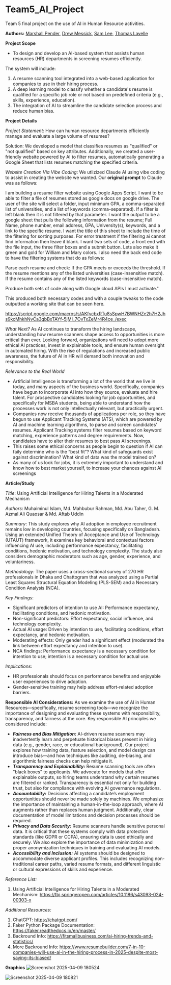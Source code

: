 # Team5_AI_Project

Team 5 final project on the use of AI in Human Resource activities. 

**Authors:** [Marshall Pender](https://github.com/marshallpender), [Drew Messick](https://github.com/drewmessick), [Sam Lee](https://github.com/SamLee0257), [Thomas Lavelle](https://github.com/tlav03)

**Project Scope** 

- To design and develop an AI-based system that assists human resources (HR) departments in screening resumes efficiently. 

The system will include:

1. A resume scanning tool integrated into a web-based application for companies to use in their hiring process.
2. A deep learning model to classify whether a candidate's resume is qualified for a specific job role or not based on predefined criteria (e.g., skills, experience, education).
3. The integration of AI to streamline the candidate selection process and reduce human bias.

**Project Details** 

*Project Statement:* How can human resource departments efficiently manage and evaluate a large volume of resumes? ​

Solution: We developed a model that classifies resumes as "qualified" or "not qualified" based on key attributes. Additionally, we created a user-friendly website powered by AI to filter resumes, automatically generating a Google Sheet that lists resumes matching the specified criteria.

*Website Creation Via Vibe Coding*:
We utlizized Claude AI using vibe coding to assist in creating the website we wanted. Our **original prompt** to Claude was as follows: 

I am building a resume filter website using Google Apps Script. I want to be able to filter a file of resumes stored as google docs on google drive. The user of the site will select a folder, input minimum GPA, a comma-separated list of universities, and a list of keywords (comma-separated). If a filter is left blank then it is not filtered by that parameter. I want the output to be a google sheet that pulls the following information from the resume; Full Name, phone number, email address, GPA, University(s), keywords, and a link to the specific resume. I want the title of this sheet to include the time of the filtering for sorting purposes. For error treatment if the filtering ai cannot find information then leave it blank. I want two sets of code, a front end with the file input, the three filter boxes and a submit button. Lets also make it green and gold for William and Mary colors. I also need the back end code to have the filtering systems that do as follows: 

Parse each resume and check:
If the GPA meets or exceeds the threshold.
If the resume mentions any of the listed universities (case-insensitive match).
If the resume contains any of the listed keywords (case-insensitive match).

Produce both sets of code along with Google cloud APIs I must activate."

This produced both necessary codes and with a couple tweaks to the code outputted a working site that can be seen here. 

https://script.google.com/macros/s/AKfycbxRTu8sSpwH7BWNHZe2h7H2Jhs9kcMhkhNvCa3qbBxTAYf-5jMI_7OvTxZeMr4R4ce_/exec



*What Next?*
As AI continues to transform the hiring landscape, understanding how resume scanners shape access to opportunities is more critical than ever. Looking forward, organizations will need to adopt more ethical AI practices, invest in explainable tools, and ensure human oversight in automated hiring. With the rise of regulations and increased public awareness, the future of AI in HR will demand both innovation and responsibility.

*Relevance to the Real World*
- Artificial Intelligence is transforming a lot of the world that we live in today, and many aspects of the business world. Specifically, companies have begun to incorporate AI into how they source, evaluate and hire talent. For prospective candidates looking for job opportunities, and specifically for MSBA students, being able to understand how the processes work is not only intellectually relevant, but practically urgent.
- Companies now receive thousands of applications per role, so they have begun to use Applicant Tracking Systems (ATS), which are powered by AI and machine learning algorithms, to parse and screen candidates’ resumes. Applicant Tracking systems filter resumes based on keyword matching, experience patterns and degree requirements. Now, candidates have to alter their resumes to best pass AI screenings.
- This raises some ethical concerns as people begin to question if AI can faily determine who is the “best fit”? What kind of safeguards exist against discrimination? What kind of data was the model trained on?
- As many of us look for jobs, it is extremely important to understand and know how to best market yourself, to increase your chances against AI screenings

**Article/Study**

*Title*: Using Artificial Intelligence for Hiring Talents in a Moderated Mechanism

*Authors*: Muhaiminul Islam, Md. Mahbubur Rahman, Md. Abu Taher, G. M. Azmal Ali Quaosar & Md. Aftab Uddin

*Summary*: This study explores why AI adoption in employee recruitment remains low in developing countries, focusing specifically on Bangladesh. Using an extended Unified Theory of Acceptance and Use of Technology (UTAUT) framework, it examines key behavioral and contextual factors influencing AI use, including performance expectancy, facilitating conditions, hedonic motivation, and technology complexity. The study also considers demographic moderators such as age, gender, experience, and voluntariness.

*Methodology:* The paper uses a cross-sectional survey of 270 HR professionals in Dhaka and Chattogram that was analyzed using a Partial Least Squares Structural Equation Modeling (PLS-SEM) and a Necessary Condition Analysis (NCA).

*Key Findings*:
- Significant predictors of intention to use AI: Performance expectancy, facilitating conditions, and hedonic motivation.
- Non-significant predictors: Effort expectancy, social influence, and technology complexity.
- Actual AI usage: Driven by intention to use, facilitating conditions, effort expectancy, and hedonic motivation.
- Moderating effects: Only gender had a significant effect (moderated the link between effort expectancy and intention to use).
- NCA findings: Performance expectancy is a necessary condition for intention to use; intention is a necessary condition for actual use.

*Implications*: 
- HR professionals should focus on performance benefits and enjoyable user experiences to drive adoption.
- Gender-sensitive training may help address effort-related adoption barriers.

**Responsible AI Considerations:**
As we examine the use of AI in Human Resources—specifically, resume screening tools—we recognize the importance of designing and evaluating these systems with responsibility, transparency, and fairness at the core. Key responsible AI principles we considered include:
-  ***Fairness and Bias Mitigation:*** AI-driven resume scanners may inadvertently learn and perpetuate historical biases present in hiring data (e.g., gender, race, or educational background). Our project explores how training data, feature selection, and model design can introduce bias—and how techniques like auditing, de-biasing, and algorithmic fairness checks can help mitigate it.
-  ***Transparency and Explainability:*** Resume scanning tools are often "black boxes" to applicants. We advocate for models that offer explainable outputs, so hiring teams understand why certain resumes are filtered or ranked. Transparency is essential not only for building trust, but also for compliance with evolving AI governance regulations.
-  ***Accountability:*** Decisions affecting a candidate’s employment opportunities should never be made solely by machines. We emphasize the importance of maintaining a human-in-the-loop approach, where AI augments rather than replaces human judgment. Additionally, clear documentation of model limitations and decision processes should be required.
-  ***Privacy and Data Security:*** Resume scanners handle sensitive personal data. It is critical that these systems comply with data protection standards (like GDPR or CCPA), ensuring data is used ethically and securely. We also explore the importance of data minimization and proper anonymization techniques in training and evaluating AI models.
-  ***Accessibility and Inclusion:*** AI systems should be designed to accommodate diverse applicant profiles. This includes recognizing non-traditional career paths, varied resume formats, and different linguistic or cultural expressions of skills and experience.

*Reference List:*
1. Using Artificial Intelligence for Hiring Talents in a Moderated Mechanism: https://fbj.springeropen.com/articles/10.1186/s43093-024-00303-x

*Additional Resources:*
1. ChatGPT: https://chatgpt.com/
2. Faker Python Package Documentation: https://faker.readthedocs.io/en/master/
3. Backround Info: https://fitsmallbusiness.com/ai-hiring-trends-and-statistics/
4. More Backround Info: https://www.resumebuilder.com/7-in-10-companies-will-use-ai-in-the-hiring-process-in-2025-despite-most-saying-its-biased/

**Graphics**
![Screenshot 2025-04-09 180524](https://github.com/user-attachments/assets/5de61952-8736-4d93-a390-63083958033f)

![Screenshot 2025-04-09 180821](https://github.com/user-attachments/assets/58aa7c4c-c7ea-4340-8c7b-cd5541448a3b)


